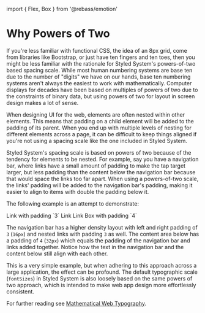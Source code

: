 import { Flex, Box } from '@rebass/emotion'

# Why Powers of Two

If you're less familiar with functional CSS, the idea of an 8px grid,
come from libraries like Bootstrap, or just have ten fingers and ten toes,
then you might be less familiar with the rationale for Styled System's powers-of-two based spacing scale.
While most human numbering systems are base ten due to the number of "digits" we have on our hands,
base ten numbering systems aren't always the easiest to work with mathematically.
Computer displays for decades have been based on multiples of powers of two due to the constraints of binary data,
but using powers of two for layout in screen design makes a lot of sense.

When designing UI for the web, elements are often nested within other elements.
This means that padding on a child element will be added to the padding of its parent.
When you end up with multiple levels of nesting for different elements across a page,
it can be difficult to keep things aligned if you're not using a spacing scale like the one
included in Styled System.

Styled System's spacing scale is based on powers of two because of the tendency for elements to be nested.
For example, say you have a navigation bar, where links have a small amount of padding to make the tap target larger,
but less padding than the content below the navigation bar because that would space the links too far apart.
When using a powers-of-two scale, the links' padding will be added to the navigation bar's padding,
making it easier to align to items with double the padding below it.

The following example is an attempt to demonstrate:

<Box color="black">
  <Flex px={3} bg='#eee'>
    <Box p={3} width='auto' bg='#ddd'>
      Link with padding `3`
    </Box>
    <Box mx='auto' />
    <Box p={3} width='auto' bg='#ddd'>
      Link
    </Box>
    <Box p={3} width='auto' bg='#0cf'>
      Link
    </Box>
  </Flex>
  <Box p={4} bg='#f6f6f6'>
    Box with padding `4`
  </Box>
</Box>

The navigation bar has a higher density layout with left and right padding of `3` (`16px`) and nested links with padding `3` as well.
The content area below has a padding of `4` (`32px`) which equals the padding of the navigation bar and links added together.
Notice how the text in the navigation bar and the content below still align with each other.

This is a very simple example, but when adhering to this approach across a large application, the effect can be profound.
The default typographic scale (`fontSizes`) in Styled System is also loosely based on the same powers of two approach,
which is intended to make web app design more effortlessly consistent.

For further reading see [Mathematical Web Typography](https://jxnblk.com/blog/mathematical-web-typography/).
